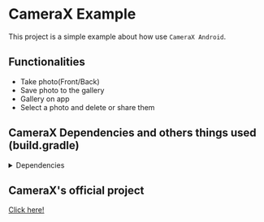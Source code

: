 # CameraX Example
This project is a simple example about how use `CameraX Android`.

## Functionalities
- Take photo(Front/Back)
- Save photo to the gallery
- Gallery on app
- Select a photo and delete or share them

## CameraX Dependencies and others things used (build.gradle)
<details> <summary>Dependencies</summary>
  
```groovy
dependencies {
    //(...)
    
    implementation 'androidx.lifecycle:lifecycle-runtime-ktx:2.2.0'

    // Navigation library
    def nav_version = "2.2.2"
    implementation "androidx.navigation:navigation-fragment-ktx:$nav_version"
    implementation "androidx.navigation:navigation-ui-ktx:$nav_version"

    // CameraX core library
    def camerax_version = '1.0.0-beta03'
    implementation "androidx.camera:camera-core:$camerax_version"

    // CameraX Camera2 extensions
    implementation "androidx.camera:camera-camera2:$camerax_version"

    // CameraX Lifecycle library
    implementation "androidx.camera:camera-lifecycle:$camerax_version"

    // CameraX View class
    implementation 'androidx.camera:camera-view:1.0.0-alpha10'

    // CameraX Extensions library
    implementation "androidx.camera:camera-extensions:1.0.0-alpha10"

    //(...)
}
```

</details>

## CameraX's official project
[Click here!](https://github.com/android/camera-samples/tree/master/CameraXBasic)

